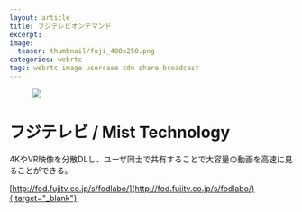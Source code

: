 ```yaml
---
layout: article
title: フジテレビオンデマンド
excerpt: 
image:
  teaser: thumbnail/fuji_400x250.png
categories: webrtc
tags: webrtc image usercase cdn share broadcast
---
```


<figure>
	<a href="http://fod.fujitv.co.jp/s/fodlabo/" target="_blank"><img src="{{ site.url | replace_first: 'http://', '//' | replace_first: 'https://', '//' }}{{ site.baseurl }}/images/pages/fuji.png"></a>
</figure>


# フジテレビ / Mist Technology

4KやVR映像を分散DLし、ユーザ同士で共有することで大容量の動画を高速に見ることができる。

[http://fod.fujitv.co.jp/s/fodlabo/](http://fod.fujitv.co.jp/s/fodlabo/){:target="_blank"}
